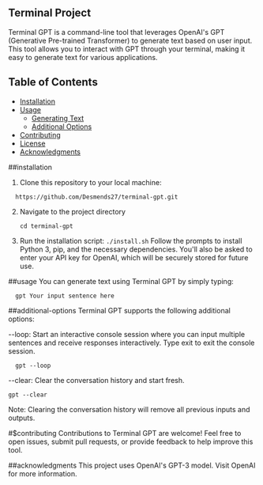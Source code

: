 ## Terminal Project


Terminal GPT is a command-line tool that leverages OpenAI's GPT (Generative Pre-trained Transformer) to generate text based on user input. This tool allows you to interact with GPT through your terminal, making it easy to generate text for various applications.

## Table of Contents

- [Installation](#installation)
- [Usage](#usage)
  - [Generating Text](#generating-text)
  - [Additional Options](#additional-options)
- [Contributing](#contributing)
- [License](#license)
- [Acknowledgments](#acknowledgments)

##installation


1. Clone this repository to your local machine:
 ```
   https://github.com/Desmends27/terminal-gpt.git
```
2. Navigate to the project directory
     ```
     cd terminal-gpt
    ```
3. Run the installation script:
        ```
           ./install.sh
       ```
Follow the prompts to install Python 3, pip, and the necessary dependencies. You'll also be asked to enter your API key for OpenAI, which will be securely stored for future use.

##usage
You can generate text using Terminal GPT by simply typing:
  ```
    gpt Your input sentence here
  ```
##additional-options
Terminal GPT supports the following additional options:

--loop: Start an interactive console session where you can input multiple sentences and receive responses interactively. Type exit to exit the console session.
```
  gpt --loop
```

--clear: Clear the conversation history and start fresh.
```
gpt --clear
```
Note: Clearing the conversation history will remove all previous inputs and outputs.


#$contributing
Contributions to Terminal GPT are welcome! Feel free to open issues, submit pull requests, or provide feedback to help improve this tool.


##acknowledgments
This project uses OpenAI's GPT-3 model. Visit OpenAI for more information.
